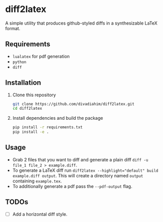 # diff2latex

A simple utility that produces github-styled diffs in a synthesizable LaTeX format.

## Requirements

- `lualatex` for pdf generation
- `python`
- `diff`

## Installation

1. Clone this repository
   ```sh
   git clone https://github.com/divadiahim/diff2latex.git
   cd diff2latex
   ```
2. Install dependencies and build the package
   ```sh
   pip install -r requirements.txt
   pip install -e .
   ```

## Usage

- Grab 2 files that you want to diff and generate a plain diff `diff -u file_1 file_2 > example.diff`.
- To generate a LaTeX diff run `diff2latex --highlight="default" build example.diff output`. This will create a directory named `output` containing `example.tex`.
- To additionally generate a pdf pass the `--pdf-output` flag.

## TODOs

- [ ] Add a horizontal diff style.
